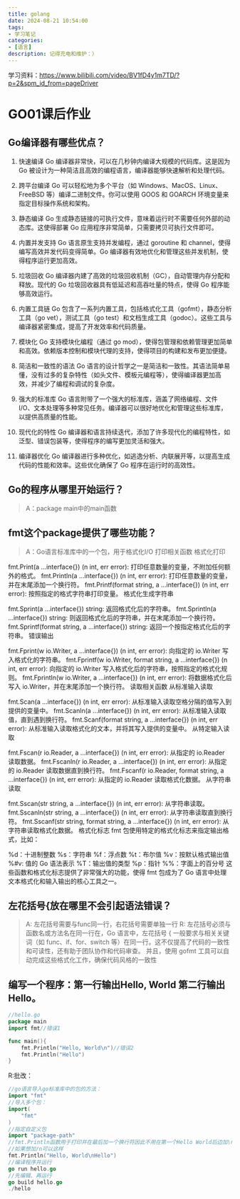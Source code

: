 ```yaml
---
title: golang
date: 2024-08-21 10:54:00
tags:
- 学习笔记
categories:
- [语言]
description: 记得充电和维护：）
---
```

学习资料：https://www.bilibili.com/video/BV1fD4y1m7TD/?p=2&spm_id_from=pageDriver

# GO01课后作业
## Go编译器有哪些优点？
1. 快速编译
Go 编译器非常快，可以在几秒钟内编译大规模的代码库。这是因为 Go 被设计为一种简洁且高效的编程语言，编译器能够快速解析和处理代码。

2. 跨平台编译
Go 可以轻松地为多个平台（如 Windows、MacOS、Linux、FreeBSD 等）编译二进制文件。你可以使用 GOOS 和 GOARCH 环境变量来指定目标操作系统和架构。
​
3. 静态编译
Go 生成静态链接的可执行文件，意味着运行时不需要任何外部的动态库。这使得部署 Go 应用程序非常简单，只需要拷贝可执行文件即可。

4. 内置并发支持
Go 语言原生支持并发编程，通过 goroutine 和 channel，使得编写高效并发代码变得简单。Go 编译器有效地优化和管理这些并发机制，使得程序运行更加高效。

5. 垃圾回收
Go 编译器内建了高效的垃圾回收机制（GC），自动管理内存分配和释放。现代的 Go 垃圾回收器具有低延迟和高吞吐量的特点，使得 Go 程序能够高效运行。

6. 内置工具链
Go 包含了一系列内置工具，包括格式化工具（gofmt），静态分析工具（go vet），测试工具（go test）和文档生成工具（godoc）。这些工具与编译器紧密集成，提高了开发效率和代码质量。

7. 模块化
Go 支持模块化编程（通过 go mod），使得包管理和依赖管理更加简单和高效。依赖版本控制和模块代理的支持，使得项目的构建和发布更加便捷。

8. 简洁和一致性的语法
Go 语言的设计哲学之一是简洁和一致性。其语法简单易懂，没有过多的复杂特性（如头文件、模板元编程等），使得编译器更加高效，并减少了编程和调试的复杂度。

9. 强大的标准库
Go 语言附带了一个强大的标准库，涵盖了网络编程、文件 I/O、文本处理等多种常见任务。编译器可以很好地优化和管理这些标准库，以提供高质量的性能。

10. 现代化的特性
Go 编译器和语言持续迭代，添加了许多现代化的编程特性，如泛型、错误包装等，使得程序的编写更加灵活和强大。

11. 编译器优化
Go 编译器进行多种优化，如逃逸分析、内联展开等，以提高生成代码的性能和效率。这些优化确保了 Go 程序在运行时的高效性。

## Go的程序从哪里开始运行？
> A：package main中的main函数

## fmt这个package提供了哪些功能？
> A：Go语言标准库中的一个包，用于格式化I/O
打印相关函数
格式化打印

fmt.Print(a ...interface{}) (n int, err error): 打印任意数量的变量，不附加任何额外的格式。
fmt.Println(a ...interface{}) (n int, err error): 打印任意数量的变量，并在末尾添加一个换行符。
fmt.Printf(format string, a ...interface{}) (n int, err error): 按照指定的格式字符串打印变量。
格式化生成字符串

fmt.Sprint(a ...interface{}) string: 返回格式化后的字符串。
fmt.Sprintln(a ...interface{}) string: 则返回格式化后的字符串，并在末尾添加一个换行符。
fmt.Sprintf(format string, a ...interface{}) string: 返回一个按指定格式化后的字符串。
错误输出

fmt.Fprint(w io.Writer, a ...interface{}) (n int, err error): 向指定的 io.Writer 写入格式化的字符串。
fmt.Fprintf(w io.Writer, format string, a ...interface{}) (n int, err error): 向指定的 io.Writer 写入格式化后的字符串，按照指定的格式化规则。
fmt.Fprintln(w io.Writer, a ...interface{}) (n int, err error): 将数据格式化后写入 io.Writer，并在末尾添加一个换行符。
读取相关函数
从标准输入读取

fmt.Scan(a ...interface{}) (n int, err error): 从标准输入读取空格分隔的值写入到提供的变量中。
fmt.Scanln(a ...interface{}) (n int, err error): 从标准输入读取值，直到遇到换行符。
fmt.Scanf(format string, a ...interface{}) (n int, err error): 从标准输入读取格式化的文本，并将其写入提供的变量中。
从特定输入读取

fmt.Fscan(r io.Reader, a ...interface{}) (n int, err error): 从指定的 io.Reader 读取数据。
fmt.Fscanln(r io.Reader, a ...interface{}) (n int, err error): 从指定的 io.Reader 读取数据直到换行符。
fmt.Fscanf(r io.Reader, format string, a ...interface{}) (n int, err error): 从指定的 io.Reader 读取格式化数据。
从字符串读取

fmt.Sscan(str string, a ...interface{}) (n int, err error): 从字符串读取。
fmt.Sscanln(str string, a ...interface{}) (n int, err error): 从字符串读取直到换行符。
fmt.Sscanf(str string, format string, a ...interface{}) (n int, err error): 从字符串读取格式化数据。
格式化标志
fmt 包使用特定的格式化标志来指定输出格式，比如：

%d：十进制整数
%s：字符串
%f：浮点数
%t：布尔值
%v：按默认格式输出值
%#v: 值的 Go 语法表示
%T：输出值的类型
%p：指针
%%：字面上的百分号
这些函数和格式化标志提供了非常强大的功能，使得 fmt 包成为了 Go 语言中处理文本格式化和输入输出的核心工具之一。

## 左花括号{放在哪里不会引起语法错误？
> A: 左花括号需要与func同一行，右花括号需要单独一行
> R: 左花括号必须与函数名或方法名在同一行在，Go 语言中，左花括号 { 一般要求与相关关键词（如 func、if、for、switch 等）在同一行。这不仅提高了代码的一致性和可读性，还有助于团队协作和代码审查。 并且，使用 gofmt 工具可以自动完成这些格式化工作，确保代码风格的一致性

## 编写一个程序：第一行输出Hello, World 第二行输出Hello。
```go
//hello.go
package main
import fmt//错误1

func main(){
    fmt.Println("Hello, World\n")//错误2
    fmt.Println("Hello")
}
```
R:批改：

```go
//go语言导入go标准库中的包的方法：
import "fmt"
//导入多个包：
import(
    "fmt"
)
//指定自定义包
import "package-path"
//fmt.Println函数用于打印并在最后加一个换行符因此不用在第一个Hello World后边加\n，这样会有额外空行
//如果想加/n可以这样
fmt.Println("Hello, World\nHello")
//编译程序并运行
go run hello.go
//先编辑、再运行
go build hello.go
./hello
```
